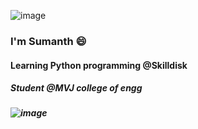 ![image](https://user-images.githubusercontent.com/92622011/141674382-09dddb28-899e-480f-860a-5f05261aab2d.png)
###  I'm Sumanth 😄
#### Learning Python programming @Skilldisk
##### Student @MVJ college of engg
##### ![image](https://user-images.githubusercontent.com/92622011/146306704-5f2f9ce0-239f-474f-9c74-3983625145f4.png)






